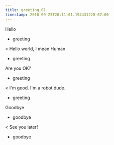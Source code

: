 ```yaml
---
title: greeting_01
timestamp: 2016-09-25T20:11:01.194431228-07:00
---
```


Hello
* greeting

< Hello world, I mean Human
* greeting

Are you OK?
* greeting

< I'm good. I'm a robot dude.
* greeting

Goodbye
* goodbye

< See you later!
* goodbye
